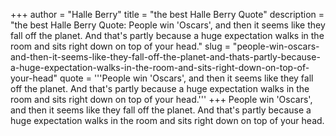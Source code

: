 +++
author = "Halle Berry"
title = "the best Halle Berry Quote"
description = "the best Halle Berry Quote: People win 'Oscars', and then it seems like they fall off the planet. And that's partly because a huge expectation walks in the room and sits right down on top of your head."
slug = "people-win-oscars-and-then-it-seems-like-they-fall-off-the-planet-and-thats-partly-because-a-huge-expectation-walks-in-the-room-and-sits-right-down-on-top-of-your-head"
quote = '''People win 'Oscars', and then it seems like they fall off the planet. And that's partly because a huge expectation walks in the room and sits right down on top of your head.'''
+++
People win 'Oscars', and then it seems like they fall off the planet. And that's partly because a huge expectation walks in the room and sits right down on top of your head.
